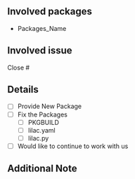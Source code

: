 ## Involved packages

 - Packages_Name

## Involved issue

Close #

## Details
<!-- 
If you would like to continue to work with us, we will invite you as a member of this organization.
Fill the detials using x for what you've done. For example
- [x] Would like to continue to work with us
-->

- [ ] Provide New Package
- [ ] Fix the Packages
  - [ ] PKGBUILD
  - [ ] lilac.yaml
  - [ ] lilac.py
- [ ] Would like to continue to work with us

## Additional Note
